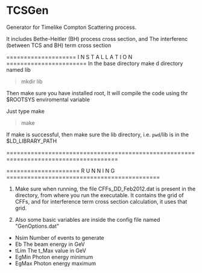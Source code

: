 # TCSGen
Generator for Timelike Compton Scattering process.

It includes Bethe-Heitler (BH) process cross section, and The interferenc (between TCS and BH) term cross section 

==================== I N S T A L L A T I O N =======================
In the base directory make d directory named lib 
> mkdir lib

Then make sure you have installed root, It will compile the code using thr $ROOTSYS enviromental variable

Just type make
> make

If make is successful, then make sure the lib directory, i.e. `pwd`/lib is in the $LD_LIBRARY_PATH


======================================================================================




===================== R U N N I N G ============================================
1) Make sure when running, the file CFFs_DD_Feb2012.dat is present in the directory, from
where you run the executable. It contains the grid of CFFs, and for interference term
cross section calculation, it uses that grid.


2) Also some basic variables are inside the config file named "GenOptions.dat"
- Nsim          Number of events to generate
- Eb            The beam energy in GeV
- tLim          The t_Max value in GeV
- EgMin         Photon energy minimum
- EgMax         Photon energy maximum
